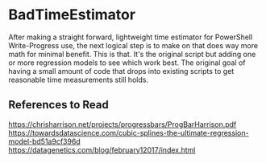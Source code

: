 # BadTimeEstimator
After making a straight forward, lightweight time estimator for PowerShell Write-Progress use, the next logical step is to make on that does way more math for minimal benefit. This is that. It's the original script but adding one or more regression models to see which work best. The original goal of having a small amount of code that drops into existing scripts to get reasonable time measurements still holds.  

## References to Read
https://chrisharrison.net/projects/progressbars/ProgBarHarrison.pdf  
https://towardsdatascience.com/cubic-splines-the-ultimate-regression-model-bd51a9cf396d  
https://datagenetics.com/blog/february12017/index.html  
